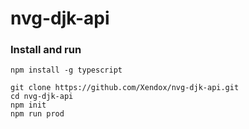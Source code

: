 # nvg-djk-api

### Install and run
```
npm install -g typescript

git clone https://github.com/Xendox/nvg-djk-api.git
cd nvg-djk-api
npm init
npm run prod
```
